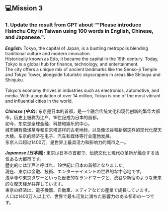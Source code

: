 ## 💻Mission 3
### 1. Update the result from GPT about “"Please introduce Hsinchu City  in Taiwan using 100 words in English, Chinese, and Japanese.". 
***English:***
Tokyo, the capital of Japan, is a bustling metropolis blending traditional culture and modern innovation. 
<br>Historically known as Edo, it became the capital in the 19th century. Today, Tokyo is a global hub for finance, technology, and entertainment. 
<br>The city offers a unique mix of ancient landmarks like the Senso-ji Temple and Tokyo Tower, alongside futuristic skyscrapers in areas like Shibuya and Shinjuku.  
<br>Tokyo's economy thrives in industries such as electronics, automotive, and media. With a population of over 14 million, Tokyo is one of the most vibrant and influential cities in the world.

***Chinese (中文):***
东京是日本的首都，是一个融合传统文化和现代创新的繁华大都市。历史上被称为江户，19世纪成为日本的首都。
<br>如今，东京是全球金融、科技和娱乐的中心。
<br>城市拥有像浅草寺和东京塔这样的古老地标，以及像涩谷和新宿这样的现代化摩天大楼。东京的经济在电子、汽车和媒体等行业蓬勃发展。
<br>东京人口超过1400万，是世界上最具活力和影响力的城市之一。

***Japanese (日本語):***
東京は日本の首都で、伝統文化と現代の革新が融合する活気ある大都市です。
<br>歴史的には江戸と呼ばれ、19世紀に日本の首都となりました。
<br>現在、東京は金融、技術、エンターテイメントの世界的な中心地です。
<br>浅草寺や東京タワーといった歴史的なランドマークと、渋谷や新宿のような未来的な摩天楼が共存しています。
<br>東京の経済は、電子機器、自動車、メディアなどの産業で成長しています。
<br>人口は1400万人以上で、世界で最も活気に満ちた影響力のある都市の一つです。
